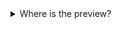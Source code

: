 <!-- markdownlint-disable-file MD041 -->
<details><summary>Where is the preview?</summary>

If the preview section is not visible, click the ![icon][img1] menu button in the top right corner and select **Show reading pane to the right** or **Show reading pane below**.

</details>

<!-- Referenced images -->
[img1]: ../../../media/icons/btn-menu.png
